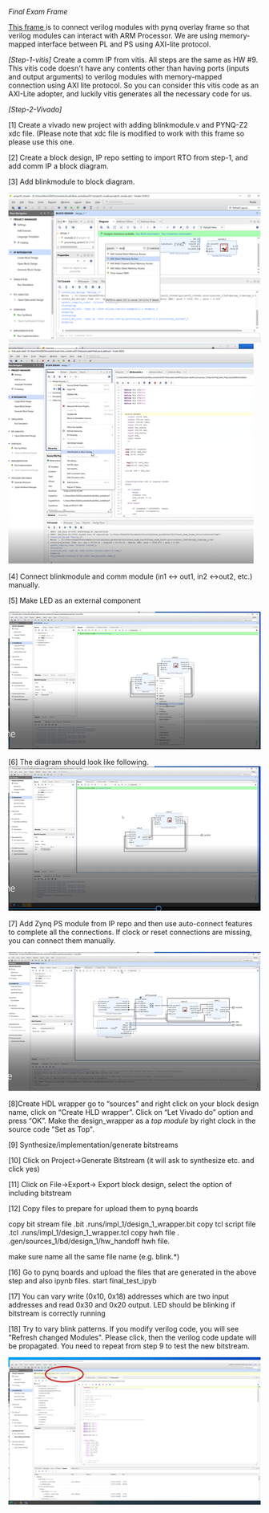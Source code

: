 *Final Exam Frame*

<a href="https://github.com/gt-cs3220/gt-cs3220.github.io/tree/master/final_exam_frame"> This frame </a> is to connect verilog modules with pynq overlay frame so that verilog modules can interact with ARM Processor. We are using memory-mapped interface between PL and PS using AXI-lite protocol. 

*[Step-1-vitis]*
Create a comm IP from vitis. All steps are the same as HW #9. 
This vitis code doesn't have any contents other than having ports (inputs and output arguments)  to verilog modules with memory-mapped connection using AXI lite protocol.  So you can consider this vitis code as an AXI-Lite adopter, and luckily vitis generates all the necessary code for us. 


*[Step-2-Vivado]* 

[1] Create a vivado  new project with adding blinkmodule.v and PYNQ-Z2 xdc file. (Please note that xdc file is modified to work with this frame so please use this one. 

[2] Create a block design, IP repo setting to import RTO from step-1, and add comm IP a block diagram. 

[3] Add blinkmodule to block diagram. 

<img src="figs/dma_selection.png">

<img src="figs/module_top.png"> 

[4] Connect blinkmodule and comm module (in1 <-> out1, in2 <->out2, etc.) manually. 

[5] Make LED as an external component 

<img src="figs/make_external.png"> 

[6] The diagram should look like following. 
<img src="figs/add_outcome.png"> 

[7] Add Zynq PS module from IP repo and then use auto-connect features to complete all the connections.  If clock or reset connections are missing, you can connect them manually. 

<img src="figs/final_final_diagram.png">

[8]Create HDL wrapper go to “sources” and right click on your block design name, click on “Create HLD wrapper”. Click on “Let Vivado do” option and press “OK”.  Make the design_wrapper as a *top module* by right clock in the source code "Set as Top". 

[9] Synthesize/implementation/generate bitstreams

[10] Click on Project->Generate Bitstream (it will ask to synthesize etc. and click yes)


[11] Click on File->Export-> Export block design, select the option of including bitstream

[12] Copy files to prepare for upload them to pynq boards 

copy bit stream file .bit
.runs/impl_1/design_1_wrapper.bit 
copy tcl script file .tcl .runs/impl_1/design_1_wrapper.tcl
copy hwh file . .gen/sources_1/bd/design_1/hw_handoff   hwh file.

make sure name all the same file name (e.g. blink.*) 

[16] Go to pynq boards and upload the files that are generated in the above step and also ipynb files.  start final_test_ipyb 

[17] You can vary write (0x10, 0x18) addresses which are two input addresses and read 0x30 and 0x20 output. LED should be blinking if bitstream is correctly running 

[18] Try to vary blink patterns. 
If you modify verilog code, you will see "Refresh changed Modules". Please click, then the verilog code update will be propagated. You need to repeat from step 9 to test the new bitstream. 

<img src="figs/update_module.png"> 



